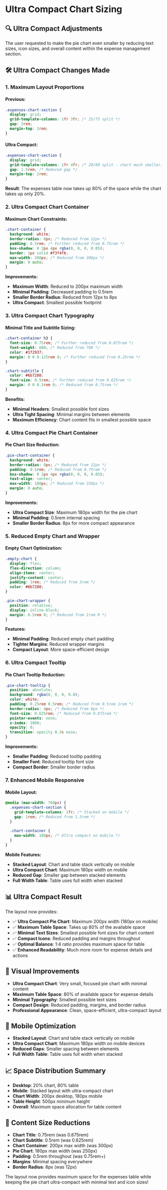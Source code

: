# Ultra Compact Chart Sizing

## 🔍 **Ultra Compact Adjustments**
The user requested to make the pie chart even smaller by reducing text sizes, icon sizes, and overall content within the expense management section.

## 🛠️ **Ultra Compact Changes Made**

### **1. Maximum Layout Proportions**

#### **Previous:**
```css
.expenses-chart-section {
  display: grid;
  grid-template-columns: 1fr 3fr; /* 25/75 split */
  gap: 2rem;
  margin-top: 2rem;
}
```

#### **Ultra Compact:**
```css
.expenses-chart-section {
  display: grid;
  grid-template-columns: 1fr 4fr; /* 20/80 split - chart much smaller, table much larger */
  gap: 1.5rem; /* Reduced gap */
  margin-top: 2rem;
}
```

**Result**: The expenses table now takes up 80% of the space while the chart takes up only 20%.

### **2. Ultra Compact Chart Container**

#### **Maximum Chart Constraints:**
```css
.chart-container {
  background: white;
  border-radius: 8px; /* Reduced from 12px */
  padding: 0.5rem; /* Further reduced from 0.75rem */
  box-shadow: 0 2px 4px rgba(0, 0, 0, 0.05);
  border: 1px solid #f3f4f6;
  max-width: 200px; /* Reduced from 300px */
  margin: 0 auto;
}
```

**Improvements:**
- **Maximum Width**: Reduced to 200px maximum width
- **Minimal Padding**: Decreased padding to 0.5rem
- **Smaller Border Radius**: Reduced from 12px to 8px
- **Ultra Compact**: Smallest possible footprint

### **3. Ultra Compact Chart Typography**

#### **Minimal Title and Subtitle Sizing:**
```css
.chart-container h3 {
  font-size: 0.75rem; /* Further reduced from 0.875rem */
  font-weight: 600; /* Reduced from 700 */
  color: #1f2937;
  margin: 0 0 0.125rem 0; /* Further reduced from 0.25rem */
}

.chart-subtitle {
  color: #6b7280;
  font-size: 0.5rem; /* Further reduced from 0.625rem */
  margin: 0 0 0.5rem 0; /* Reduced from 0.75rem */
}
```

**Benefits:**
- **Minimal Headers**: Smallest possible font sizes
- **Ultra Tight Spacing**: Minimal margins between elements
- **Maximum Efficiency**: Chart content fits in smallest possible space

### **4. Ultra Compact Pie Chart Container**

#### **Pie Chart Size Reduction:**
```css
.pie-chart-container {
  background: white;
  border-radius: 8px; /* Reduced from 12px */
  padding: 0.5rem; /* Reduced from 0.75rem */
  box-shadow: 0 2px 4px rgba(0, 0, 0, 0.05);
  text-align: center;
  max-width: 180px; /* Reduced from 250px */
  margin: 0 auto;
}
```

**Improvements:**
- **Ultra Compact Size**: Maximum 180px width for the pie chart
- **Minimal Padding**: 0.5rem internal spacing
- **Smaller Border Radius**: 8px for more compact appearance

### **5. Reduced Empty Chart and Wrapper**

#### **Empty Chart Optimization:**
```css
.empty-chart {
  display: flex;
  flex-direction: column;
  align-items: center;
  justify-content: center;
  padding: 1rem; /* Reduced from 3rem */
  color: #6b7280;
}

.pie-chart-wrapper {
  position: relative;
  display: inline-block;
  margin: 0.5rem 0; /* Reduced from 1rem 0 */
}
```

**Features:**
- **Minimal Padding**: Reduced empty chart padding
- **Tighter Margins**: Reduced wrapper margins
- **Compact Layout**: More space-efficient design

### **6. Ultra Compact Tooltip**

#### **Pie Chart Tooltip Reduction:**
```css
.pie-chart-tooltip {
  position: absolute;
  background: rgba(0, 0, 0, 0.8);
  color: white;
  padding: 0.25rem 0.5rem; /* Reduced from 0.5rem 1rem */
  border-radius: 4px; /* Reduced from 6px */
  font-size: 0.625rem; /* Reduced from 0.875rem */
  pointer-events: none;
  z-index: 1000;
  opacity: 0;
  transition: opacity 0.3s ease;
}
```

**Improvements:**
- **Smaller Padding**: Reduced tooltip padding
- **Smaller Font**: Reduced tooltip font size
- **Compact Border**: Smaller border radius

### **7. Enhanced Mobile Responsive**

#### **Mobile Layout:**
```css
@media (max-width: 768px) {
  .expenses-chart-section {
    grid-template-columns: 1fr; /* Stacked on mobile */
    gap: 1rem; /* Reduced from 1.5rem */
  }
  
  .chart-container {
    max-width: 180px; /* Ultra compact on mobile */
  }
}
```

**Mobile Features:**
- **Stacked Layout**: Chart and table stack vertically on mobile
- **Ultra Compact Chart**: Maximum 180px width on mobile
- **Reduced Gap**: Smaller gap between stacked elements
- **Full Width Table**: Table uses full width when stacked

## 📊 **Ultra Compact Result**

The layout now provides:

- ✅ **Ultra Compact Pie Chart**: Maximum 200px width (180px on mobile)
- ✅ **Maximum Table Space**: Takes up 80% of the available space
- ✅ **Minimal Text Sizes**: Smallest possible font sizes for chart content
- ✅ **Compact Icons**: Reduced padding and margins throughout
- ✅ **Optimal Balance**: 1:4 ratio provides maximum space for table
- ✅ **Enhanced Readability**: Much more room for expense details and actions

## 🎨 **Visual Improvements**

- **Ultra Compact Chart**: Very small, focused pie chart with minimal content
- **Maximum Table Space**: 80% of available space for expense details
- **Minimal Typography**: Smallest possible text sizes
- **Compact Design**: Reduced padding, margins, and border radius
- **Professional Appearance**: Clean, space-efficient, ultra-compact layout

## 📱 **Mobile Optimization**

- **Stacked Layout**: Chart and table stack vertically on mobile
- **Ultra Compact Chart**: Maximum 180px width on mobile devices
- **Reduced Gaps**: Smaller spacing between elements
- **Full Width Table**: Table uses full width when stacked

## 📈 **Space Distribution Summary**

- **Desktop**: 20% chart, 80% table
- **Mobile**: Stacked layout with ultra-compact chart
- **Chart Width**: 200px desktop, 180px mobile
- **Table Height**: 500px minimum height
- **Overall**: Maximum space allocation for table content

## 🔧 **Content Size Reductions**

- **Chart Title**: 0.75rem (was 0.875rem)
- **Chart Subtitle**: 0.5rem (was 0.625rem)
- **Chart Container**: 200px max width (was 300px)
- **Pie Chart**: 180px max width (was 250px)
- **Padding**: 0.5rem throughout (was 0.75rem+)
- **Margins**: Minimal spacing everywhere
- **Border Radius**: 8px (was 12px)

The layout now provides maximum space for the expenses table while keeping the pie chart ultra-compact with minimal text and icon sizes!
